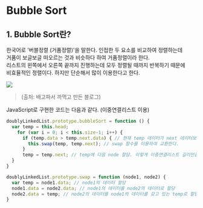 # Bubble Sort
## 1. Bubble Sort란?
한국어로 '버블정렬 (거품정렬)'을 말한다. 인접한 두 요소를 비교하여 정렬하는데<br>
거품이 보글보글 떠오르는 것과 비슷하다 하여 거품정렬이라 한다.<br>
리스트의 왼쪽에서 오른쪽 끝까지 진행하는데 모두 정렬될 때까지 반복하기 때문에<br>
비효율적인 정렬이다. 하지만 단순해서 많이 이용한다고 한다.

<img src="https://t1.daumcdn.net/cfile/tistory/275F9A4A545095BD01"><br>
> (출처: 배고파서 까먹고 만든 블로그)

JavaScript로 구현한 코드는 다음과 같다. (이중연결리스트 이용)
``` javascript
doublyLinkedList.prototype.bubbleSort = function () {
  var temp = this.head;
    for (var i = 0; i < this.size-1; i++) {
      if (temp.data > temp.next.data) { // 현재 temp 데이터가 next 데이터보다 크면
        this.swap(temp, temp.next); // swap 함수를 이용하여 교환한다.
      }
      temp = temp.next; // temp에 다음 node 할당. 이렇게 이중연결리스트 길이만큼 반복
  }
}

doublyLinkedList.prototype.swap = function (node1, node2) {
  var temp = node1.data; // node1의 데이터 할당
  node1.data = node2.data; // node1의 데이터를 node2의 데이터로 할당
  node2.data = temp; // node2의 데이터를 node1의 데이터를 갖고 있는 temp로 할당
}
```
